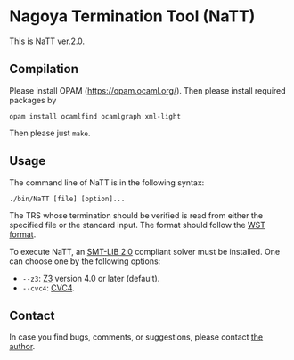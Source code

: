 Nagoya Termination Tool (NaTT)
=============================================

This is NaTT ver.2.0.

## Compilation ##

Please install OPAM (https://opam.ocaml.org/). Then please install required packages by
```
opam install ocamlfind ocamlgraph xml-light
```
Then please just `make`.

## Usage ##

The command line of NaTT is in the following syntax:
```
./bin/NaTT [file] [option]...
```
The TRS whose termination should be verified is read from either the specified file or the standard input. The format should follow the [WST format](https://www.lri.fr/~marche/tpdb/format.html).

To execute NaTT, an [SMT-LIB 2.0](http://smtlib.org) compliant solver must be installed. One can choose one by the following options:
<!-- The following options are provided for specifying such an SMT solver for back-end of NaTT:

* `--smt:'<smt><command></command></smt>'`: Uses the solver invoked by command for back-end. The solver should be configured to process SMT-LIB 2.0 scripts given through the standard input.
-->
* `--z3`: [Z3](https://github.com/Z3Prover/z3) version 4.0 or later (default).
* `--cvc4`: [CVC4](https://cvc4.github.io/).

## Contact ##
In case you find bugs, comments, or suggestions, please contact [the author](https://akihisayamada.github.io/).
